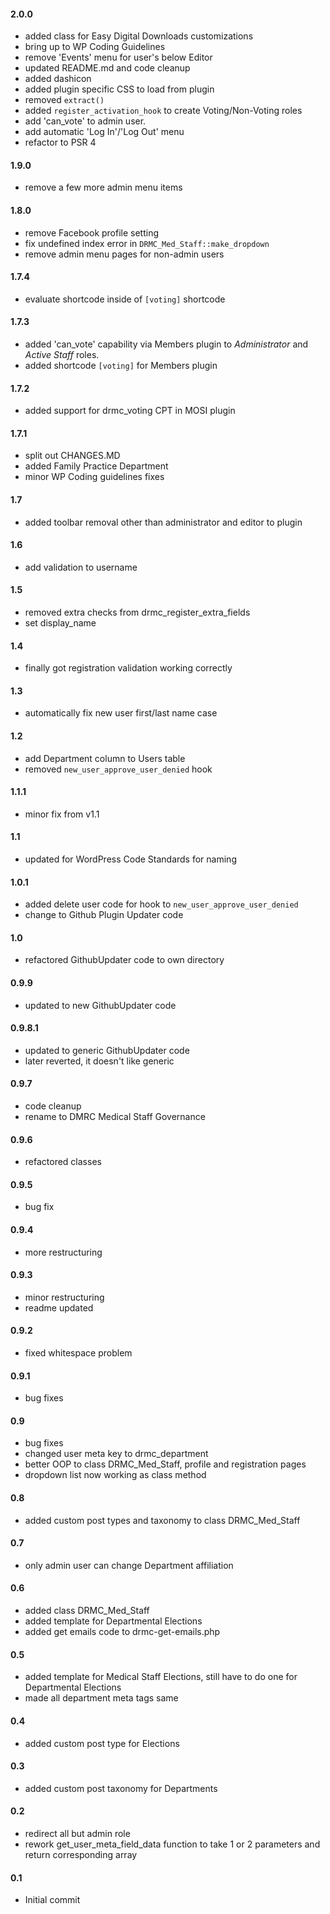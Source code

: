 #### 2.0.0
* added class for Easy Digital Downloads customizations
* bring up to WP Coding Guidelines
* remove 'Events' menu for user's below Editor
* updated README.md and code cleanup
* added dashicon
* added plugin specific CSS to load from plugin
* removed `extract()`
* added `register_activation_hook` to create Voting/Non-Voting roles
* add 'can_vote' to admin user.
* add automatic 'Log In'/'Log Out' menu
* refactor to PSR 4

#### 1.9.0
* remove a few more admin menu items

#### 1.8.0
* remove Facebook profile setting
* fix undefined index error in `DRMC_Med_Staff::make_dropdown`
* remove admin menu pages for non-admin users

#### 1.7.4
* evaluate shortcode inside of `[voting]` shortcode

#### 1.7.3
* added 'can\_vote' capability via Members plugin to _Administrator_ and _Active Staff_ roles.
* added shortcode `[voting]` for Members plugin

#### 1.7.2
* added support for drmc_voting CPT in MOSI plugin

#### 1.7.1
* split out CHANGES.MD
* added Family Practice Department
* minor WP Coding guidelines fixes

#### 1.7
* added toolbar removal other than administrator and editor to plugin

#### 1.6
* add validation to username

#### 1.5
* removed extra checks from drmc\_register\_extra_fields
* set display\_name

#### 1.4
* finally got registration validation working correctly

#### 1.3
* automatically fix new user first/last name case

#### 1.2
* add Department column to Users table
* removed `new_user_approve_user_denied` hook

#### 1.1.1
* minor fix from v1.1

#### 1.1
* updated for WordPress Code Standards for naming

#### 1.0.1
* added delete user code for hook to `new_user_approve_user_denied`
* change to Github Plugin Updater code

#### 1.0
* refactored GithubUpdater code to own directory

#### 0.9.9
* updated to new GithubUpdater code

#### 0.9.8.1
* updated to generic GithubUpdater code
* later reverted, it doesn't like generic

#### 0.9.7
* code cleanup
* rename to DMRC Medical Staff Governance

#### 0.9.6
* refactored classes

#### 0.9.5
* bug fix

#### 0.9.4
* more restructuring

#### 0.9.3
* minor restructuring
* readme updated

#### 0.9.2
* fixed whitespace problem

#### 0.9.1
* bug fixes

#### 0.9
* bug fixes
* changed user meta key to drmc\_department
* better OOP to class DRMC\_Med_Staff, profile and registration pages
* dropdown list now working as class method

#### 0.8
* added custom post types and taxonomy to class DRMC\_Med_Staff

#### 0.7
* only admin user can change Department affiliation

#### 0.6
* added class DRMC\_Med_Staff
* added template for Departmental Elections
* added get emails code to drmc-get-emails.php

#### 0.5
* added template for Medical Staff Elections, still have to do one for Departmental Elections
* made all department meta tags same

#### 0.4
* added custom post type for Elections

#### 0.3
* added custom post taxonomy for Departments

#### 0.2
* redirect all but admin role
* rework get_user_meta_field_data function to take 1 or 2 parameters and return corresponding array

#### 0.1
* Initial commit
